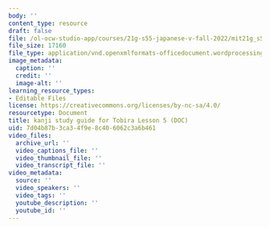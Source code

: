 ```yaml
---
body: ''
content_type: resource
draft: false
file: /ol-ocw-studio-app/courses/21g-s55-japanese-v-fall-2022/mit21g_s55_ksg05.docx
file_size: 17160
file_type: application/vnd.openxmlformats-officedocument.wordprocessingml.document
image_metadata:
  caption: ''
  credit: ''
  image-alt: ''
learning_resource_types:
- Editable Files
license: https://creativecommons.org/licenses/by-nc-sa/4.0/
resourcetype: Document
title: kanji study guide for Tobira Lesson 5 (DOC)
uid: 7d04b87b-3ca3-4f9e-8c40-6062c3a6b461
video_files:
  archive_url: ''
  video_captions_file: ''
  video_thumbnail_file: ''
  video_transcript_file: ''
video_metadata:
  source: ''
  video_speakers: ''
  video_tags: ''
  youtube_description: ''
  youtube_id: ''
---
```

